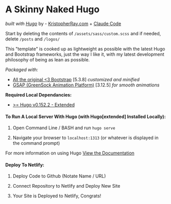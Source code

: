 # A Skinny Naked Hugo
*built with [Hugo](https://gohugo.io)* by - [KristopherRay.com](https://kristopherray.com) + [Claude Code](https://claude.ai/) 

Start by deleting the contents of `/assets/sass/custom.scss` and if needed, delete `/posts` and `/logos/`

This "template" is cooked up as lightweight as possible with the latest Hugo and Bootstrap frameworks, just the way I like it, with my latest development philosophy of being as lean as possible.

*Packaged with:*
- [All the original <3 Bootstrap](https://getbootstrap.com/) [5.3.8] *customized and minified*
- [GSAP (GreenSock Animation Platform)](https://greensock.com/gsap/) [3.12.5] *for smooth animations*


**Required Local Dependancies:**
- [ >= Hugo v0.152.2 - Extended](https://github.com/gohugoio/hugo/releases/)


#### **To Run A Local Server With Hugo (with Hugo[extended] Installed Locally):**  

1. Open Command Line / BASH and run
`hugo serve`

2. Navigate your browser to 
`localhost:1313` (or whatever is displayed in the command prompt)

For more information on using Hugo [View the Documentation](https://gohugo.io/documentation/)

#### **Deploy To Netlify:**

1. Deploy Code to Github (Notate Name / URL)

2. Connect Repository to Netlify and Deploy New Site

3. Your Site is Deployed to Netlify, Congrats!